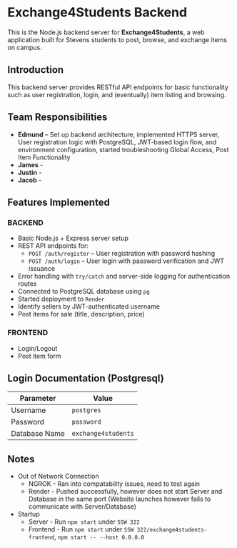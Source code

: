 # Exchange4Students Backend

This is the Node.js backend server for **Exchange4Students**, a web application built for Stevens students to post, browse, and exchange items on campus.

## Introduction

This backend server provides RESTful API endpoints for basic functionality such as user registration, login, and (eventually) item listing and browsing.

## Team Responsibilities

- **Edmund** – Set up backend architecture, implemented HTTPS server, User registration logic with PostgreSQL, JWT-based login flow, and environment configuration, started troubleshooting Global Access, Post Item Functionality
- **James** - 
- **Justin** - 
- **Jacob** - 

## Features Implemented

### BACKEND
- Basic Node.js + Express server setup
- REST API endpoints for:
  - `POST /auth/register` – User registration with password hashing
  - `POST /auth/login` – User login with password verification and JWT issuance
- Error handling with `try/catch` and server-side logging for authentication routes
- Connected to PostgreSQL database using `pg`
- Started deployment to `Render`
- Identify sellers by JWT-authenticated username
- Post items for sale (title, description, price)

### FRONTEND
- Login/Logout
- Post item form

## Login Documentation (Postgresql)

| Parameter       | Value              |
|-----------------|--------------------|
| Username        | `postgres`         |
| Password        | `password`         |
| Database Name   | `exchange4students`|

## Notes
- Out of Network Connection
  - NGROK - Ran into compatability issues, need to test again
  - Render - Pushed successfully, however does not start Server and Database in the same port (Website launches however fails to communicate with Server/Database)
- Startup
  - Server - Run `npm start` under `SSW 322`
  - Frontend - Run `npm start` under `SSW 322/exchange4students-frontend`, `npm start -- --host 0.0.0.0`